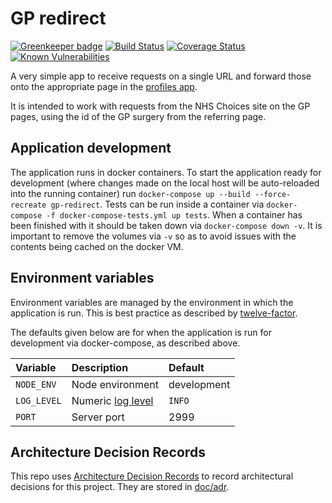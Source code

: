 # GP redirect

[![Greenkeeper badge](https://badges.greenkeeper.io/nhsuk/gp-redirect.svg)](https://greenkeeper.io/)
[![Build Status](https://travis-ci.org/nhsuk/gp-redirect.svg?branch=master)](https://travis-ci.org/nhsuk/gp-redirect)
[![Coverage Status](https://coveralls.io/repos/github/nhsuk/gp-redirect/badge.svg?branch=master)](https://coveralls.io/github/nhsuk/gp-redirect?branch=master)
[![Known Vulnerabilities](https://snyk.io/test/github/nhsuk/gp-redirect/badge.svg)](https://snyk.io/test/github/nhsuk/gp-redirect)

A very simple app to receive requests on a single URL and forward those onto
the appropriate page in the [profiles app](https://github.com/nhsuk/profiles).

It is intended to work with requests from the NHS Choices site on the GP pages,
using the id of the GP surgery from the referring page.

## Application development

The application runs in docker containers. To start the application ready for
development (where changes made on the local host will be auto-reloaded into
the running container) run `docker-compose up --build --force-recreate
gp-redirect`.  Tests can be run inside a container via `docker-compose -f
docker-compose-tests.yml up tests`.  When a container has been finished with it
should be taken down via `docker-compose down -v`. It is important to remove
the volumes via `-v` so as to avoid issues with the contents being cached on
the docker VM.

## Environment variables

Environment variables are managed by the environment in which the application
is run. This is best practice as described by
[twelve-factor](https://12factor.net/config).

The defaults given below are for when the application is run for development
via docker-compose, as described above.

| Variable    | Description                                                       | Default     |
| :---        | :---                                                              | :---        |
| `NODE_ENV`  | Node environment                                                  | development |
| `LOG_LEVEL` | Numeric [log level](https://github.com/trentm/node-bunyan#levels) | `INFO`      |
| `PORT`      | Server port                                                       | 2999        |

## Architecture Decision Records

This repo uses
[Architecture Decision Records](http://thinkrelevance.com/blog/2011/11/15/documenting-architecture-decisions)
to record architectural decisions for this project.
They are stored in [doc/adr](doc/adr).
